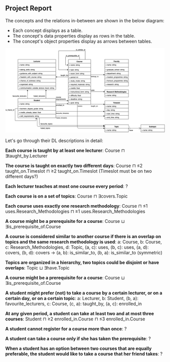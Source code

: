 ## Project Report

The concepts and the relations in-between are shown in the below diagram:

* Each concept displays as a table.
* The concept's data properties display as rows in the table.
* The concept's object properties display as arrows between tables.

![class-diagram](../diagram/class-diagram.png)


Let's go through their DL descriptions in detail:

**Each course is taught by at least one lecturer**: 
Course ⊓ ∃taught_by.Lecturer

**The course is taught on exactly two different days**: 
Course ⊓ ≤2 taught_on.Timeslot ⊓ ≥2 taught_on.Timeslot (Timeslot must be on two different days?)

**Each lecturer teaches at most one course every period**: 
?

**Each course is on a set of topics**: 
Course ⊓ ∃covers.Topic

**Each course uses exactly one research methodology**: 
Course ⊓ ≤1 uses.Research_Methodologies ⊓ ≥1 uses.Research_Methodologies

**A course might be a prerequisite for a course**: 
Course ⊔ ∃is_prerequisite_of.Course

**A course is considered similar to another course if there is an overlap on topics and the same research methodology is used**: 
a: Course, b: Course, c: Research_Methodologies, d: Topic, (a, c): uses, (b, c): uses, (a, d): covers, (b, d): covers -> (a, b): is_similar_to, (b, a): is_similar_to (symmetric)

**Topics are organized in a hierarchy, two topics could be disjoint or have overlaps**: 
Topic ⊔ ∃have.Topic

**A course might be a prerequisite for a course**: 
Course ⊔ ∃is_prerequisite_of.Course

**A student might prefer (not) to take a course by a certain lecturer, or on a certain day, or on a certain topic**: 
a: Lecturer, b: Student, (b, a): favourite_lecturers, c: Course, (c, a): taught_by, (a, c): enrolled_in

**At any given period, a student can take at least two and at most three courses**: 
Student ⊓ ≥2 enrolled_in.Course ⊓ ≤3 enrolled_in.Course 

**A student cannot register for a course more than once**: 
?

**A student can take a course only if she has taken the prerequisite**:
?

**When a student has an option between two courses that are equally preferable, the student would like to take a course that her friend takes**:
?
  

